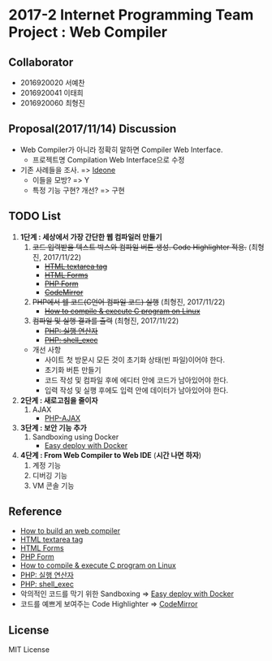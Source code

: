 # 2017-2 Internet Programming Team Project : Web Compiler
## Collaborator
* 2016920020 서예찬
* 2016920041 이태희
* 2016920060 최형진

## Proposal(2017/11/14) Discussion
* Web Compiler가 아니라 정확히 말하면 Compiler Web Interface.
	- 프로젝트명 Compilation Web Interface으로 수정
* 기존 사례들을 조사. => [Ideone](www.ideone.com)
	* 이들을 모방? => Y
	* 특정 기능 구현? 개선? => 구현

## TODO List
1. **1단계 : 세상에서 가장 간단한 웹 컴파일러 만들기**
	1. ~~코드 입력받을 텍스트 박스와 컴파일 버튼 생성. Code Highlighter 적용.~~ (최형진, 2017/11/22)
		* ~~[HTML textarea tag](https://www.w3schools.com/tags/tag_textarea.asp)~~ 
		* ~~[HTML Forms](https://www.w3schools.com/html/html_forms.asp)~~
		* ~~[PHP Form](https://www.w3schools.com/php/php_forms.asp)~~
		* ~~[CodeMirror](http://codemirror.net/index.html)~~
	2. ~~PHP에서 쉘 코드(C언어 컴파일 코드) 실행~~ (최형진, 2017/11/22)
		* ~~[How to compile & execute C program on Linux](http://www.codecoffee.com/tipsforlinux/articles/18.html)~~
	3. ~~컴파일 및 실행 결과를 출력~~ (최형진, 2017/11/22)
		* ~~[PHP: 실행 연산자](http://php.net/manual/kr/language.operators.execution.php)~~
		* ~~[PHP: shell_exec](http://php.net/manual/kr/function.shell-exec.php)~~
	* 개선 사항
		* 사이트 첫 방문시 모든 것이 초기화 상태(빈 파일)이어야 한다.
		* 초기화 버튼 만들기
		* 코드 작성 및 컴파일 후에 에디터 안에 코드가 남아있어야 한다.
		* 입력 작성 및 실행 후에도 입력 안에 데이터가 남아있어야 한다.
2. **2단계 : 새로고침을 줄이자**
	1. AJAX
		* [PHP-AJAX](https://www.w3schools.com/php/php_ajax_intro.asp)
3. **3단계 : 보안 기능 추가**
	1. Sandboxing using Docker
		* [Easy deploy with Docker](http://blog.nacyot.com/articles/2014-01-27-easy-deploy-with-docker/)
4. **4단계 : From Web Compiler to Web IDE** (**시간 나면 하자**)
	1. 계정 기능
	2. 디버깅 기능
	3. VM 콘솔 기능

## Reference
* [How to build an web compiler](http://hashcode.co.kr/questions/3530/%EC%9B%B9-%EC%BB%B4%ED%8C%8C%EC%9D%BC%EB%9F%AC-%EB%A7%8C%EB%93%A4%EA%B8%B0)
* [HTML textarea tag](https://www.w3schools.com/tags/tag_textarea.asp)
* [HTML Forms](https://www.w3schools.com/html/html_forms.asp)
* [PHP Form](https://www.w3schools.com/php/php_forms.asp)
* [How to compile & execute C program on Linux](http://www.codecoffee.com/tipsforlinux/articles/18.html)
* [PHP: 실행 연산자](http://php.net/manual/kr/language.operators.execution.php)
* [PHP: shell_exec](http://php.net/manual/kr/function.shell-exec.php)
* 악의적인 코드를 막기 위한 Sandboxing => [Easy deploy with Docker](http://blog.nacyot.com/articles/2014-01-27-easy-deploy-with-docker/)
* 코드를 예쁘게 보여주는 Code Highlighter => [CodeMirror](http://codemirror.net/index.html)

## License
MIT License